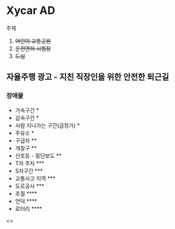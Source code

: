 <h1>Xycar AD</h1>
  
  주제
  1. ~~어린이 교통공원~~
  2. ~~운전면허 시험장~~
  3. ~~도심~~

  <h2>자율주행 광고 - 지친 직장인을 위한 안전한 퇴근길</h2>

  <h3>장애물</h3>
  <ul>
<li>가속구간 *</li> 
<li>감속구간 *</li>
<li>사람 지나가는 구간(급정거) *</li>
<li>주유소 *</li>
<li>구급차 **</li>
<li>개찰구 **</li>
<li>신호등 - 횡단보도 **</li>
<li>T자 주차 ***</li>
<li>S자구간 ***</li>
<li>교통사고 지역 ***</li>
<li>도로공사 ***</li>
<li>추월 ****</li>
<li>언덕 ****</li> 
<li>로터리 ****</li>
  </ul>
  
  <>
